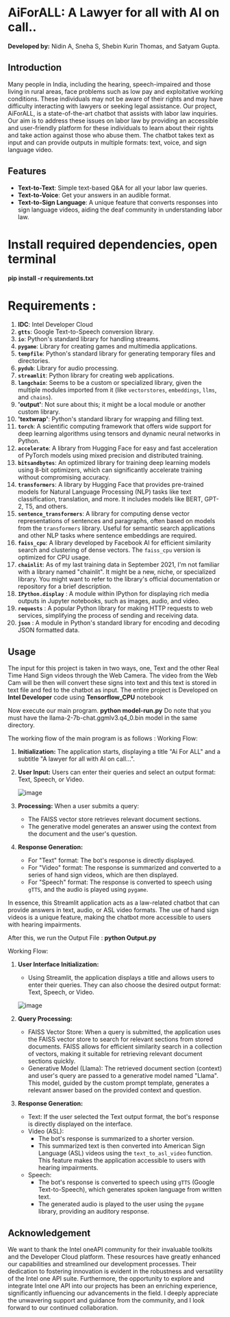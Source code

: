 # AiForALL: A Lawyer for all with AI on call..


**Developed by:** Nidin A, Sneha S, Shebin Kurin Thomas, and Satyam Gupta.

## Introduction

Many people in India, including the hearing, speech-impaired and those living in rural areas, face problems such as low pay and exploitative working conditions. These individuals may not be aware of their rights and may have difficulty interacting with lawyers or seeking legal assistance.
Our project, AiForALL, is a state-of-the-art chatbot that assists with labor law inquiries. Our aim is to address these issues on labor law by providing an accessible and user-friendly platform for these individuals to learn about their rights and take action against those who abuse them. The chatbot takes text as input and can provide outputs in multiple formats: text, voice, and sign language video.


## Features

- **Text-to-Text**: Simple text-based Q&A for all your labor law queries.
- **Text-to-Voice**: Get your answers in an audible format.
- **Text-to-Sign Language**: A unique feature that converts responses into sign language videos, aiding the deaf community in understanding labor law.

# Install required dependencies, open terminal

**pip install -r requirements.txt**

# Requirements : 
1. **IDC**: Intel Developer Cloud
2. **`gtts`**: Google Text-to-Speech conversion library.
3. **`io`**: Python's standard library for handling streams.
4. **`pygame`**: Library for creating games and multimedia applications.
5. **`tempfile`**: Python's standard library for generating temporary files and directories.
6. **`pydub`**: Library for audio processing.
7. **`streamlit`**: Python library for creating web applications.
8. **`langchain`**: Seems to be a custom or specialized library, given the multiple modules imported from it (like `vectorstores`, `embeddings`, `llms`, and `chains`).
9. **'output'**: Not sure about this; it might be a local module or another custom library.
10. **'textwrap'**: Python's standard library for wrapping and filling text.
11. **`torch`**: A scientific computing framework that offers wide support for deep learning algorithms using tensors and dynamic neural networks in Python.
12. **`accelerate`**: A library from Hugging Face for easy and fast acceleration of PyTorch models using mixed precision and distributed training.
13. **`bitsandbytes`**: An optimized library for training deep learning models using 8-bit optimizers, which can significantly accelerate training without compromising accuracy.
14. **`transformers`**: A library by Hugging Face that provides pre-trained models for Natural Language Processing (NLP) tasks like text classification, translation, and more. It includes models like BERT, GPT-2, T5, and others.
15. **`sentence_transformers`**: A library for computing dense vector representations of sentences and paragraphs, often based on models from the `transformers` library. Useful for semantic search applications and other NLP tasks where sentence embeddings are required.
16. **`faiss_cpu`**: A library developed by Facebook AI for efficient similarity search and clustering of dense vectors. The `faiss_cpu` version is optimized for CPU usage.
17. **`chainlit`**: As of my last training data in September 2021, I'm not familiar with a library named "chainlit". It might be a new, niche, or specialized library. You might want to refer to the library's official documentation or repository for a brief description.
18. **`IPython.display`** : A module within IPython for displaying rich media outputs in Jupyter notebooks, such as images, audio, and video.
19. **`requests`** : A popular Python library for making HTTP requests to web services, simplifying the process of sending and receiving data.
20. **`json`** : A module in Python's standard library for encoding and decoding JSON formatted data.

## Usage

The input for this project is taken in two ways, one, Text and the other Real Time Hand Sign videos through the Web Camera. The video from the Web Cam will be then will convert these signs into text and this text is stored in text file and fed to the chatbot as input. The entire project is Developed on **Intel Developer** code using **Tensorflow_CPU** notebook

Now execute our main program.
**python model-run.py**
Do note that you must have the llama-2-7b-chat.ggmlv3.q4_0.bin model in the same directory.

The working flow of the main program is as follows : 
Working Flow:

1. **Initialization:** The application starts, displaying a title "Ai For ALL" and a subtitle "A lawyer for all with AI on call...".
   
3. **User Input:** Users can enter their queries and select an output format: Text, Speech, or Video.

   ![image](https://github.com/Satyam7166-tech/AiForAll/assets/62897696/b0352059-7764-42ab-858d-7d89e3d3c487)

   
5. **Processing:** When a user submits a query:
    - The FAISS vector store retrieves relevant document sections.
    - The generative model generates an answer using the context from the document and the user's question.
    
6. **Response Generation:**
    - For "Text" format: The bot's response is directly displayed.
    - For "Video" format: The response is summarized and converted to a series of hand sign videos, which are then displayed.
    - For "Speech" format: The response is converted to speech using `gTTS`, and the audio is played using `pygame`.

In essence, this Streamlit application acts as a law-related chatbot that can provide answers in text, audio, or ASL video formats. The use of hand sign videos is a unique feature, making the chatbot more accessible to users with hearing impairments.

After this, we run the Output File :
**python Output.py**

Working Flow:

1. **User Interface Initialization:**
    - Using Streamlit, the application displays a title and allows users to enter their queries. They can also choose the desired output format: Text, Speech, or Video.

   ![image](https://github.com/Satyam7166-tech/AiForAll/assets/62897696/dff632a1-cbc3-4039-9fa6-0d54eb16ce9c)


2. **Query Processing:**
    - FAISS Vector Store: When a query is submitted, the application uses the FAISS vector store to search for relevant sections from stored documents. FAISS allows for efficient similarity search in a collection of vectors, making it suitable for retrieving relevant document sections quickly.
    - Generative Model (Llama): The retrieved document section (context) and user's query are passed to a generative model named "Llama". This model, guided by the custom prompt template, generates a relevant answer based on the provided context and question.

3. **Response Generation:**
    - Text: If the user selected the Text output format, the bot's response is directly displayed on the interface.
    - Video (ASL):
        - The bot's response is summarized to a shorter version.
        - This summarized text is then converted into American Sign Language (ASL) videos using the `text_to_asl_video` function. This feature makes the application accessible to users with hearing impairments.
    - Speech:
        - The bot's response is converted to speech using `gTTS` (Google Text-to-Speech), which generates spoken language from written text.
        - The generated audio is played to the user using the `pygame` library, providing an auditory response.

## Acknowledgement 

We want to thank the Intel oneAPI community for their invaluable toolkits and the Developer Cloud platform. These resources have greatly enhanced our capabilities and streamlined our development processes. Their dedication to fostering innovation is evident in the robustness and versatility of the Intel one API suite. Furthermore, the opportunity to explore and integrate Intel one API into our projects has been an enriching experience, significantly influencing our advancements in the field. I deeply appreciate the unwavering support and guidance from the community, and I look forward to our continued collaboration.

